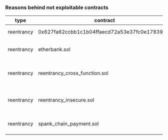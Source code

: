 ### Reasons behind not exploitable contracts

| type | contract | reason |
-------|----------|--------
reentrancy |0x627fa62ccbb1c1b04ffaecd72a53e37fc0e17839.sol | false positive |
reentrancy | etherbank.sol | wrong pragma version |
reentrancy | reentrancy_cross_function.sol | missing methods, not functionable |
reentrancy | reentrancy_insecure.sol | missing methods, not functionable
reentrancy | spank_chain_payment.sol |  exceeded time box for exploits
